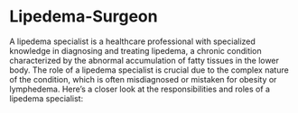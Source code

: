 # Lipedema-Surgeon

A lipedema specialist is a healthcare professional with specialized knowledge in diagnosing and treating lipedema, a chronic condition characterized by the abnormal accumulation of fatty tissues in the lower body. The role of a lipedema specialist is crucial due to the complex nature of the condition, which is often misdiagnosed or mistaken for obesity or lymphedema. Here’s a closer look at the responsibilities and roles of a lipedema specialist:

